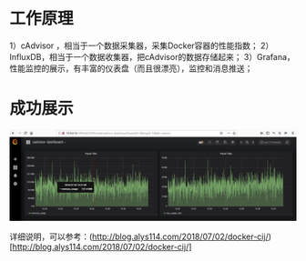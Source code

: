 # 工作原理
1）cAdvisor ，相当于一个数据采集器，采集Docker容器的性能指数；
2）InfluxDB，相当于一个数据收集器，把cAdvisor的数据存储起来；
3）Grafana，性能监控的展示，有丰富的仪表盘（而且很漂亮），监控和消息推送；

# 成功展示
<img src="../images/Grafana-monitor-2.jpg" alt="Grafana-monitor"/>

详细说明，可以参考：(http://blog.alys114.com/2018/07/02/docker-cij/)[http://blog.alys114.com/2018/07/02/docker-cij/]
